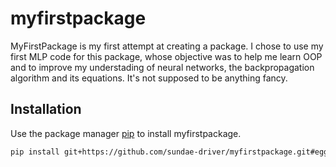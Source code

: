 # myfirstpackage

MyFirstPackage is my first attempt at creating a package. I chose to use my first MLP code for this package, whose objective was to help me learn OOP and to improve my understading of neural networks, the backpropagation algorithm and its equations. It's not supposed to be anything fancy.

## Installation

Use the package manager [pip](git+https://github.com/sundae-driver/myfirstpackage.git#egg=myfirstpackage) to install myfirstpackage.

```bash
pip install git+https://github.com/sundae-driver/myfirstpackage.git#egg=myfirstpackage
```
